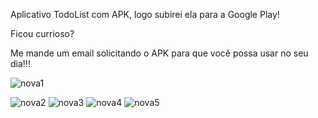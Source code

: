 Aplicativo TodoList com APK, logo subirei ela para a Google Play!

Ficou currioso?

Me mande um email solicitando o APK para que você possa usar no seu dia!!!


![nova1](https://user-images.githubusercontent.com/80647040/137524787-5f786a99-d438-4454-9990-db6aec0e8b00.jpg)

![nova2](https://user-images.githubusercontent.com/80647040/137525211-9bb39865-c8db-40e4-b05f-d25f5adcbed9.jpg)
![nova3](https://user-images.githubusercontent.com/80647040/137525580-de943d44-6a32-471d-905c-3a26f77924d6.jpg)
![nova4](https://user-images.githubusercontent.com/80647040/137525584-c6d8c87b-fd3d-4abd-bcd8-3b52cbe7fed3.jpg)
![nova5](https://user-images.githubusercontent.com/80647040/137525714-0fd89d7c-171f-41e4-869b-e78762a6f526.jpg)
